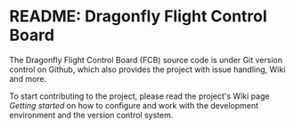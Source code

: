 # README: Dragonfly Flight Control Board 

The Dragonfly Flight Control Board (FCB) source code is under Git version control on Github, which also provides
the project with issue handling, Wiki and more. 

To start contributing to the project, please read the project's Wiki page _Getting started_ on how to configure
and work with the development environment and the version control system.
